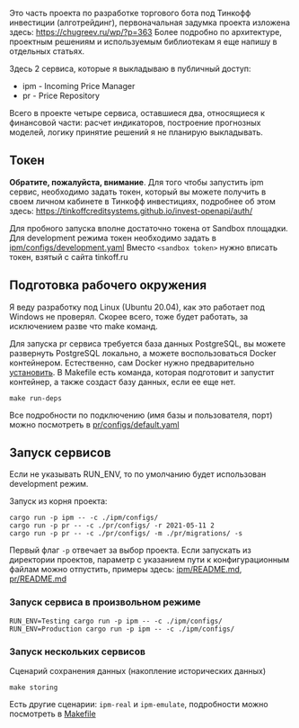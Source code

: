 Это часть проекта по разработке торгового бота под Тинкофф инвестиции (алготрейдинг), первоначальная задумка проекта изложена 
здесь: https://chugreev.ru/wp/?p=363 Более подробно по архитектуре, проектным решениям и используемым библиотекам я еще 
напишу в отдельных статьях. 

Здесь 2 сервиса, которые я выкладываю в публичный доступ:

* ipm - Incoming Price Manager
* pr - Price Repository

Всего в проекте четыре сервиса, оставшиеся два, относящиеся к финансовой части: расчет индикаторов, построение прогнозных 
моделей, логику принятие решений я не планирую выкладывать.

## Токен

**Обратите, пожалуйста, внимание**. Для того чтобы запустить ipm сервис, необходимо задать токен, который вы можете получить в 
своем личном кабинете в Тинкофф инвестициях, подробнее об этом здесь: https://tinkoffcreditsystems.github.io/invest-openapi/auth/

Для пробного запуска вполне достаточно токена от Sandbox площадки. Для development режима токен необходимо задать в
[ipm/configs/development.yaml](ipm/configs/development.yaml) Вместо `<sandbox token>` нужно вписать токен, взятый с сайта tinkoff.ru

## Подготовка рабочего окружения

Я веду разработку под Linux (Ubuntu 20.04), как это работает под Windows не проверял. Скорее всего, тоже будет работать, 
за исключением разве что make команд.

Для запуска pr сервиса требуется база данных PostgreSQL, вы можете развернуть PostgreSQL локально, а можете воспользоваться Docker 
контейнером. Естественно, сам Docker нужно предварительно [установить](https://docs.docker.com/engine/install/ubuntu/). 
В Makefile есть команда, которая подготовит и запустит контейнер, а также создаст базу данных, если ее еще нет. 

```shell
make run-deps
```

Все подробности по подключению (имя базы и пользователя, порт) можно посмотреть в [pr/configs/default.yaml](pr/configs/default.yaml)

## Запуск сервисов 

Если не указывать RUN_ENV, то по умолчанию будет использован development режим. 

Запуск из корня проекта:
```shell
cargo run -p ipm -- -c ./ipm/configs/
cargo run -p pr -- -c ./pr/configs/ -r 2021-05-11 2
cargo run -p pr -- -c ./pr/configs/ -m ./pr/migrations/ -s
```
Первый флаг `-p` отвечает за выбор проекта. Если запускать из директории проектов, параметр с указанием пути к конфигурационным 
файлам можно отпустить, примеры здесь: [ipm/README.md](ipm/README.md), [pr/README.md](pr/README.md) 

### Запуск сервиса в произвольном режиме

```shell
RUN_ENV=Testing cargo run -p ipm -- -c ./ipm/configs/
RUN_ENV=Production cargo run -p ipm -- -c ./ipm/configs/
```

### Запуск нескольких сервисов

Сценарий сохранения данных (накопление исторических данных)
```shell
make storing
```

Есть другие сценарии: `ipm-real` и `ipm-emulate`, подробности можно посмотреть в [Makefile](Makefile)
